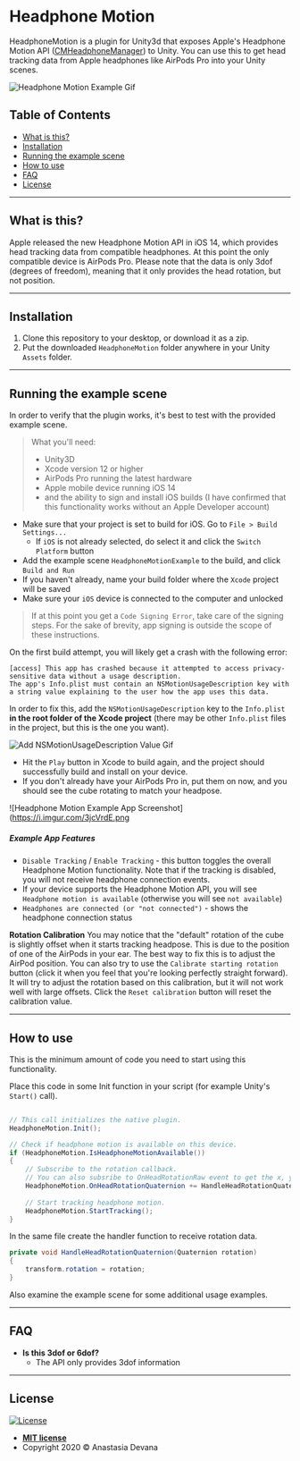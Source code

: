# Headphone Motion

HeadphoneMotion is a plugin for Unity3d that exposes Apple's Headphone Motion API (<a href="https://developer.apple.com/documentation/coremotion/cmheadphonemotionmanager">CMHeadphoneManager</a>) to Unity.
You can use this to get head tracking data from Apple headphones like AirPods Pro into your Unity scenes.

![Headphone Motion Example Gif](https://i.imgur.com/i3FHrXE.gif)

## Table of Contents

- [What is this?](#what-is-this)
- [Installation](#installation)
- [Running the example scene](#example-scene)
- [How to use](#how-to-use)
- [FAQ](#faq)
- [License](#license)

---

## <a name="what-is-this"></a>What is this?

Apple released the new Headphone Motion API in iOS 14, which provides head tracking data from compatible headphones. At this point the only compatible device is AirPods Pro.
Please note that the data is only 3dof (degrees of freedom), meaning that it only provides the head rotation, but not position.

---

## <a name="installation"></a>Installation

1. Clone this repository to your desktop, or download it as a zip.
1. Put the downloaded `HeadphoneMotion` folder anywhere in your Unity `Assets` folder.

---

## <a name="example-scene"></a> Running the example scene

In order to verify that the plugin works, it's best to test with the provided example scene.

> What you'll need: 
> - Unity3D
> - Xcode version 12 or higher
> - AirPods Pro running the latest hardware
> - Apple mobile device running iOS 14
> - and the ability to sign and install iOS builds (I have confirmed that this functionality works without an Apple Developer account)

* Make sure that your project is set to build for iOS. Go to `File > Build Settings...`
    * If `iOS` is not already selected, do select it and click the `Switch Platform` button
* Add the example scene `HeadphoneMotionExample` to the build, and click `Build and Run`
* If you haven't already, name your build folder where the `Xcode` project will be saved
* Make sure your `iOS` device is connected to the computer and unlocked

> If at this point you get a `Code Signing Error`, take care of the signing steps. For the sake of brevity, app signing is outside the scope of these instructions.

On the first build attempt, you will likely get a crash with the following error:

```
[access] This app has crashed because it attempted to access privacy-sensitive data without a usage description. 
The app's Info.plist must contain an NSMotionUsageDescription key with a string value explaining to the user how the app uses this data.
```
In order to fix this, add the `NSMotionUsageDescription` key to the `Info.plist` **in the root folder of the Xcode project** (there may be other `Info.plist` files in the project, but this is the one you want).

![Add NSMotionUsageDescription Value Gif](https://i.imgur.com/OIDa2S8.gif)

* Hit the `Play` button in Xcode to build again, and the project should successfully build and install on your device.
* If you don't already have your AirPods Pro in, put them on now, and you should see the cube rotating to match your headpose.

![Headphone Motion Example App Screenshot](https://i.imgur.com/3jcVrdE.png

##### Example App Features

- `Disable Tracking` / `Enable Tracking` - this button toggles the overall Headphone Motion functionality. Note that if the tracking is disabled, you will not receive headphone connection events.
- If your device supports the Headphone Motion API, you will see `Headphone motion is available` (otherwise you will see `not available`)
- `Headphones are connected (or "not connected")` - shows the headphone connection status

**Rotation Calibration**
You may notice that the "default" rotation of the cube is slightly offset when it starts tracking headpose. This is due to the position of one of the AirPods in your ear. The best way to fix this is to adjust the AirPod position. 
You can also try to use the `Calibrate starting rotation` button (click it when you feel that you're looking perfectly straight forward). It will try to adjust the rotation based on this calibration, but it will not work well with large offsets. 
Click the `Reset calibration` button will reset the calibration value.

---

## <a name="how-to-use"></a>How to use

This is the minimum amount of code you need to start using this functionality.

Place this code in some Init function in your script (for example Unity's `Start()` call).

```c#

// This call initializes the native plugin.
HeadphoneMotion.Init();

// Check if headphone motion is available on this device.
if (HeadphoneMotion.IsHeadphoneMotionAvailable())
{
    // Subscribe to the rotation callback.
    // You can also subsribe to OnHeadRotationRaw event to get the x, y, z, w values as they come from the API.
    HeadphoneMotion.OnHeadRotationQuaternion += HandleHeadRotationQuaternion;
    
    // Start tracking headphone motion.
    HeadphoneMotion.StartTracking();
}

```

In the same file create the handler function to receive rotation data.

```c#
private void HandleHeadRotationQuaternion(Quaternion rotation)
{
    transform.rotation = rotation;
}
```

Also examine the example scene for some additional usage examples.

---

## <a name="faq"></a>FAQ

- **Is this 3dof or 6dof?**
    - The API only provides 3dof information
    
---

## License

[![License](http://img.shields.io/:license-mit-blue.svg?style=flat-square)](http://badges.mit-license.org)


- **[MIT license](http://opensource.org/licenses/mit-license.php)**
- Copyright 2020 © Anastasia Devana
